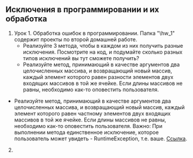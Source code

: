 ## Исключения в программировании и их обработка

1. Урок 1. Обработка ошибок в программировании. Папка "\hw_1\" содержит проекты по второй домашней работе.   
    +   Реализуйте 3 метода, чтобы в каждом из них получить разные исключения. Посмотрите на код, и подумайте сколько разных типов исключений вы тут сможете получить?
    +  Реализуйте метод, принимающий в качестве аргументов два целочисленных массива, и возвращающий новый массив, каждый элемент которого равен разности элементов двух входящих массивов в той же ячейке. Если длины массивов не равны, необходимо как-то оповестить пользователя.
* Реализуйте метод, принимающий в качестве аргументов два целочисленных массива, и возвращающий новый массив, каждый элемент которого равен частному элементов двух входящих массивов в той же ячейке. Если длины массивов не равны, необходимо как-то оповестить пользователя. Важно: При выполнении метода единственное исключение, которое пользователь может увидеть - RuntimeException, т.е. ваше. [Cсылка](https://github.com/ColdSun93/Excep_In_program/tree/main/hw_1 "проект").

2. 